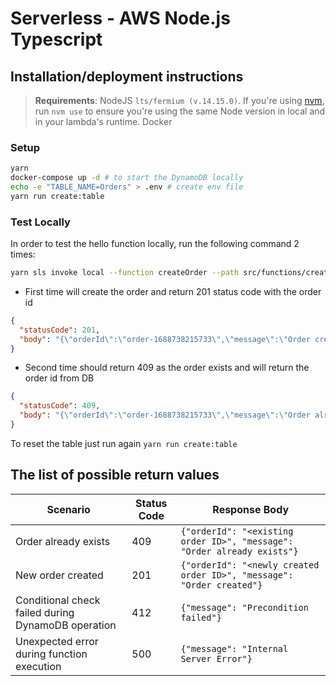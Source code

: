 # Serverless - AWS Node.js Typescript

## Installation/deployment instructions

> **Requirements**: NodeJS `lts/fermium (v.14.15.0)`. If you're using [nvm](https://github.com/nvm-sh/nvm), run `nvm use` to ensure you're using the same Node version in local and in your lambda's runtime.
> Docker

### Setup

```bash
yarn
docker-compose up -d # to start the DynamoDB locally
echo -e "TABLE_NAME=Orders" > .env # create env file
yarn run create:table
```

### Test Locally

In order to test the hello function locally, run the following command 2 times:

```bash
yarn sls invoke local --function createOrder --path src/functions/createOrder/mock.json
```

- First time will create the order and return 201 status code with the order id

```json
{
  "statusCode": 201,
  "body": "{\"orderId\":\"order-1688738215733\",\"message\":\"Order created\"}"
}
```

- Second time should return 409 as the order exists and will return the order id from DB

```json
{
  "statusCode": 409,
  "body": "{\"orderId\":\"order-1688738215733\",\"message\":\"Order already exists\"}"
}
```

To reset the table just run again `yarn run create:table`

## The list of possible return values

| Scenario                                           | Status Code | Response Body                                                           |
| -------------------------------------------------- | ----------- | ----------------------------------------------------------------------- |
| Order already exists                               | 409         | `{"orderId": "<existing order ID>", "message": "Order already exists"}` |
| New order created                                  | 201         | `{"orderId": "<newly created order ID>", "message": "Order created"}`   |
| Conditional check failed during DynamoDB operation | 412         | `{"message": "Precondition failed"}`                                    |
| Unexpected error during function execution         | 500         | `{"message": "Internal Server Error"}`                                  |
